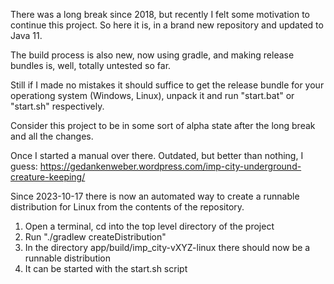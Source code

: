 There was a long break since 2018, but recently I felt some motivation to continue this project. So here it is, in a brand new repository and updated to Java 11.

The build process is also new, now using gradle, and making release bundles is, well, totally untested so far. 

Still if I made no mistakes it should suffice to get the release bundle for your operationg system (Windows, Linux), unpack it and run "start.bat" or "start.sh" respectively.

Consider this project to be in some sort of alpha state after the long break and all the changes.

Once I started a manual over there. Outdated, but better than nothing, I guess:
https://gedankenweber.wordpress.com/imp-city-underground-creature-keeping/

Since 2023-10-17 there is now an automated way to create a runnable distribution for Linux from the contents of the repository.

1) Open a terminal, cd into the top level directory of the project
2) Run "./gradlew createDistribution"
3) In the directory app/build/imp_city-vXYZ-linux there should now be a runnable distribution
4) It can be started with the start.sh script 
